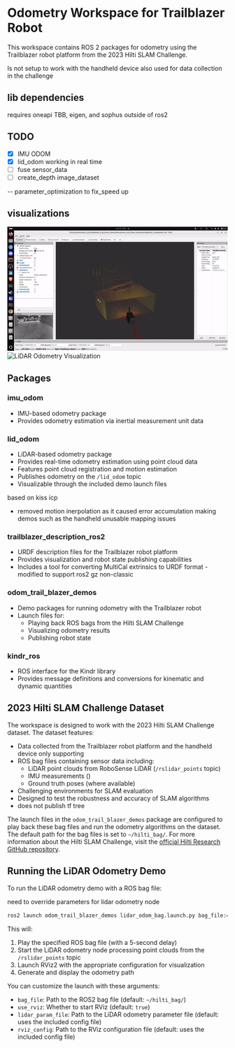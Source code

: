 # Odometry Workspace for Trailblazer Robot
This workspace contains ROS 2 packages for odometry using the Trailblazer robot platform from the 2023 Hilti SLAM Challenge.

Is not setup to work with the handheld device also used for data collection in the challenge

## lib dependencies
requires oneapi TBB, eigen, and sophus outside of ros2

## TODO
- [x] IMU ODOM
- [x] lid_odom working in real time 
- [ ] fuse sensor_data
- [ ] create_depth image_dataset

-- parameter_optimization to fix_speed up

## visualizations
![Odometry Visualization](media/output.gif)
![LiDAR Odometry Visualization](media/lidar_odom.gif)

## Packages

### imu_odom
- IMU-based odometry package
- Provides odometry estimation via inertial measurement unit data


### lid_odom
- LiDAR-based odometry package
- Provides real-time odometry estimation using point cloud data
- Features point cloud registration and motion estimation
- Publishes odometry on the `/lid_odom` topic
- Visualizable through the included demo launch files

based on kiss icp
- removed motion  inerpolation as it caused error accumulation making demos such as the handheld unusable
mapping issues



### trailblazer_description_ros2
- URDF description files for the Trailblazer robot platform
- Provides visualization and robot state publishing capabilities
- Includes a tool for converting MultiCal extrinsics to URDF format
-modified to support ros2 gz non-classic

### odom_trail_blazer_demos
- Demo packages for running odometry with the Trailblazer robot
- Launch files for:
  - Playing back ROS bags from the Hilti SLAM Challenge
  - Visualizing odometry results
  - Publishing robot state

### kindr_ros
- ROS interface for the Kindr library
- Provides message definitions and conversions for kinematic and dynamic quantities


## 2023 Hilti SLAM Challenge Dataset

The workspace is designed to work with the 2023 Hilti SLAM Challenge dataset. The dataset features:
- Data collected from the Trailblazer robot platform and the handheld device only supporting 
- ROS bag files containing sensor data including:
  - LiDAR point clouds from RoboSense LiDAR (`/rslidar_points` topic)
  - IMU measurements ()
  - Ground truth poses (where available)
- Challenging environments for SLAM evaluation
- Designed to test the robustness and accuracy of SLAM algorithms
- does not publish tf tree

The launch files in the `odom_trail_blazer_demos` package are configured to play back these bag files and run the odometry algorithms on the dataset. The default path for the bag files is set to `~/hilti_bag/`.
For more information about the Hilti SLAM Challenge, visit the [official Hilti Research GitHub repository](https://github.com/Hilti-Research/trailblazer_description).

## Running the LiDAR Odometry Demo

To run the LiDAR odometry demo with a ROS bag file:

need to override parameters for lidar odometry node

```bash
ros2 launch odom_trail_blazer_demos lidar_odom_bag.launch.py bag_file:=/path/to/your/bagfile
```

This will:
1. Play the specified ROS bag file (with a 5-second delay)
2. Start the LiDAR odometry node processing point clouds from the `/rslidar_points` topic
3. Launch RViz2 with the appropriate configuration for visualization
4. Generate and display the odometry path

You can customize the launch with these arguments:
- `bag_file`: Path to the ROS2 bag file (default: `~/hilti_bag/`)
- `use_rviz`: Whether to start RViz (default: `true`)
- `lidar_param_file`: Path to the LiDAR odometry parameter file (default: uses the included config file)
- `rviz_config`: Path to the RViz configuration file (default: uses the included config file)
